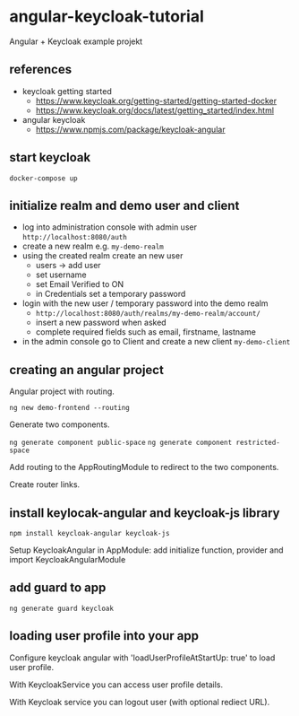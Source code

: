 # angular-keycloak-tutorial
Angular + Keycloak example projekt

## references

* keycloak getting started
	* https://www.keycloak.org/getting-started/getting-started-docker
	* https://www.keycloak.org/docs/latest/getting_started/index.html
* angular keycloak
	* https://www.npmjs.com/package/keycloak-angular

## start keycloak

`docker-compose up`

## initialize realm and demo user and client

* log into administration console with admin user `http://localhost:8080/auth`
* create a new realm e.g. `my-demo-realm` 
* using the created realm create an new user
	* users -> add user
	* set username
	* set Email Verified to ON
	* in Credentials set a temporary password
* login with the new user / temporary password into the demo realm
	* `http://localhost:8080/auth/realms/my-demo-realm/account/`
	* insert a new password when asked
	* complete required fields such as email, firstname, lastname
* in the admin console go to Client and create a new client `my-demo-client`

## creating an angular project

Angular project with routing.

`ng new demo-frontend --routing`

Generate two components.

`ng generate component public-space`
`ng generate component restricted-space`

Add routing to the AppRoutingModule to redirect to the two components.

Create router links.

## install keylocak-angular and keycloak-js library

`npm install keycloak-angular keycloak-js`

Setup KeycloakAngular in AppModule: add initialize function, provider and import KeycloakAngularModule

## add guard to app

`ng generate guard keycloak`

## loading user profile into your app

Configure keycloak angular  with 'loadUserProfileAtStartUp: true' to load user profile.

With KeycloakService you can access user profile details.

With Keycloak service you can logout user (with optional rediect URL).